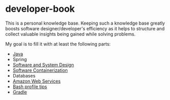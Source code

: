 # developer-book
This is a personal knowledge base. Keeping such a knowledge base greatly boosts software designer/developer's efficiency as it helps to structure and collect valuable insights being gained while solving problems.  
  
My goal is to fill it with at least the following parts:

* [Java](Java.pdf)
* Spring
* [Software and System Design](Software%20And%20System%20Design.pdf)
* [Software Containerization](Software%20Containerization.pdf)
* Databases
* [Amazon Web Services](Amazon%20Web%20Services.pdf)
* [Bash profile tips](zprofile)
* [Gradle](Gradle.pdf)